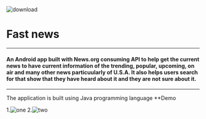 ![download](https://user-images.githubusercontent.com/108327890/199038622-f5608b4c-0152-49f3-b4cc-4f2644d3e84a.jpeg)
<h1>Fast news</h1>
<hr>
<h4> An Android app built with News.org consuming  API to help get the current news to have current information of the trending, popular, upcoming, on air and many other news particuularly of U.S.A.  It also helps users search for that show that they have heard about it and they are not sure about it.</h4>
<hr
<p>The application is built using Java programming language
**Demo
      
1.![one](https://user-images.githubusercontent.com/108327890/199040559-eafdc20d-bed6-415b-9241-ce408e3de74c.jpg)
2.![two](https://user-images.githubusercontent.com/108327890/199040712-8ec19ad0-d75a-47b6-8b06-0227016bc6fd.jpg)

